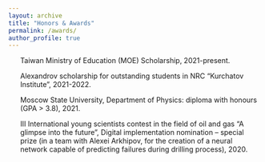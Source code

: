 ```yaml
---
layout: archive
title: "Honors & Awards"
permalink: /awards/
author_profile: true
---
```


<ul>
  <i class="fas fa-medal" style="color:#FFD700;font-size:20px"></i> Taiwan Ministry of Education (MOE) Scholarship, 2021-present.
</ul>

<ul>
  <i class="fas fa-medal" style="color:#FFD700;font-size:20px"></i>  Alexandrov scholarship for outstanding students in NRC “Kurchatov Institute”, 2021-2022.
</ul>

<ul>
  <i class="fas fa-medal" style="color:#FFD700;font-size:20px"></i>  Moscow State University, Department of Physics: diploma with honours (GPA > 3.8), 2021.
</ul>

<ul>
  <i class="fas fa-medal" style="color:#FFD700;font-size:20px"></i>  III International young scientists contest in the field of oil and gas “A glimpse into the future”, Digital implementation nomination – special prize (in a team with Alexei Arkhipov, for the creation of a neural network capable of predicting failures during drilling process), 2020.
</ul>

